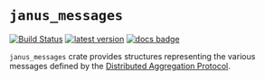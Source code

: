 # `janus_messages`
[![Build Status]][actions] [![latest version]][crates.io] [![docs badge]][docs.rs]

[Build Status]: https://github.com/divviup/janus/workflows/ci-build/badge.svg
[actions]: https://github.com/divviup/janus/actions?query=branch%3Amain
[latest version]: https://img.shields.io/crates/v/janus_messages.svg
[crates.io]: https://crates.io/crates/janus_messages
[docs badge]: https://img.shields.io/badge/docs.rs-rustdoc-green
[docs.rs]: https://docs.rs/janus_messages/

`janus_messages` crate provides structures representing the various messages defined by the [Distributed Aggregation Protocol](https://datatracker.ietf.org/doc/draft-ietf-ppm-dap/).
